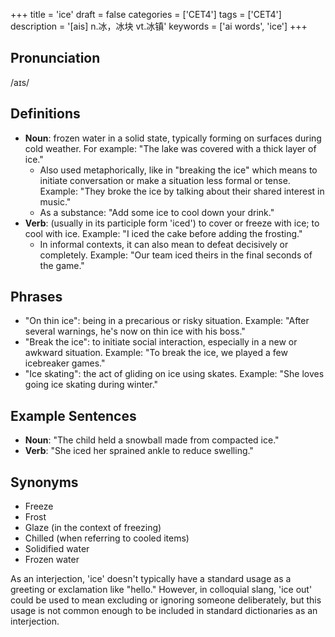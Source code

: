 +++
title = 'ice'
draft = false
categories = ['CET4']
tags = ['CET4']
description = '[ais] n.冰，冰块 vt.冰镇'
keywords = ['ai words', 'ice']
+++

## Pronunciation
/aɪs/

## Definitions
- **Noun**: frozen water in a solid state, typically forming on surfaces during cold weather. For example: "The lake was covered with a thick layer of ice."
  - Also used metaphorically, like in "breaking the ice" which means to initiate conversation or make a situation less formal or tense. Example: "They broke the ice by talking about their shared interest in music."
  - As a substance: "Add some ice to cool down your drink."
- **Verb**: (usually in its participle form 'iced') to cover or freeze with ice; to cool with ice. Example: "I iced the cake before adding the frosting."
  - In informal contexts, it can also mean to defeat decisively or completely. Example: "Our team iced theirs in the final seconds of the game."
  
## Phrases
- "On thin ice": being in a precarious or risky situation. Example: "After several warnings, he's now on thin ice with his boss."
- "Break the ice": to initiate social interaction, especially in a new or awkward situation. Example: "To break the ice, we played a few icebreaker games."
- "Ice skating": the act of gliding on ice using skates. Example: "She loves going ice skating during winter."

## Example Sentences
- **Noun**: "The child held a snowball made from compacted ice."
- **Verb**: "She iced her sprained ankle to reduce swelling."

## Synonyms
- Freeze
- Frost
- Glaze (in the context of freezing)
- Chilled (when referring to cooled items)
- Solidified water
- Frozen water

As an interjection, 'ice' doesn't typically have a standard usage as a greeting or exclamation like "hello." However, in colloquial slang, 'ice out' could be used to mean excluding or ignoring someone deliberately, but this usage is not common enough to be included in standard dictionaries as an interjection.
